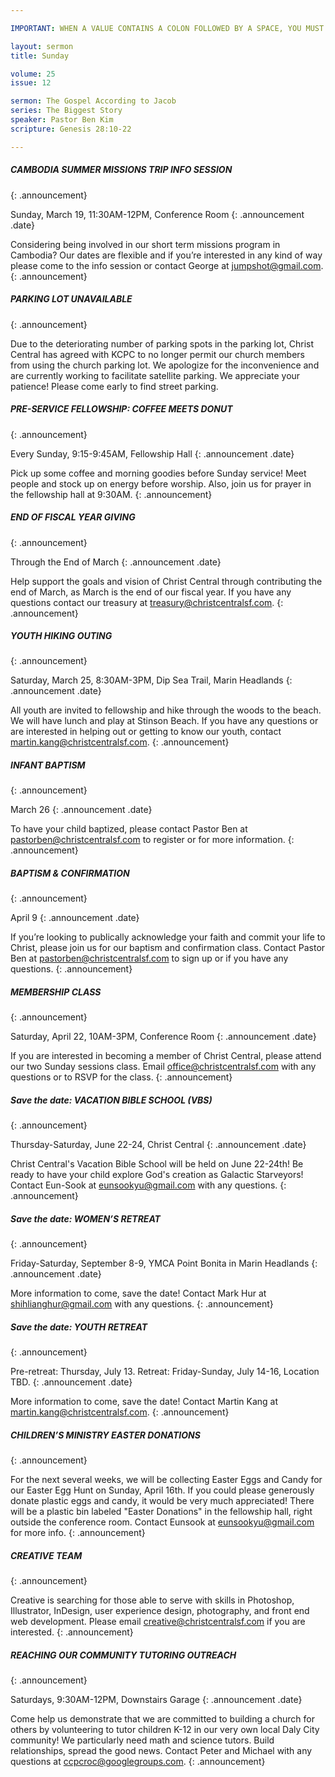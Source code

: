 ```yaml
---

IMPORTANT: WHEN A VALUE CONTAINS A COLON FOLLOWED BY A SPACE, YOU MUST USE &#58;

layout: sermon
title: Sunday

volume: 25
issue: 12

sermon: The Gospel According to Jacob
series: The Biggest Story
speaker: Pastor Ben Kim
scripture: Genesis 28:10-22

---
```


##### CAMBODIA SUMMER MISSIONS TRIP INFO SESSION
{: .announcement}

Sunday, March 19, 11:30AM-12PM, Conference Room
{: .announcement .date}

Considering being involved in our short term missions program in Cambodia? Our dates are flexible and if you’re interested in any kind of way please come to the info session or contact George at jumpshot@gmail.com.
{: .announcement}

##### PARKING LOT UNAVAILABLE
{: .announcement}

Due to the deteriorating number of parking spots in the parking lot, Christ Central has agreed with KCPC to no longer permit our church members from using the church parking lot. We apologize for the inconvenience and are currently working to facilitate satellite parking. We appreciate your patience! Please come early to find street parking. 

##### PRE-SERVICE FELLOWSHIP: COFFEE MEETS DONUT
{: .announcement}

Every Sunday, 9:15-9:45AM, Fellowship Hall
{: .announcement .date}

Pick up some coffee and morning goodies before Sunday service! Meet people and stock up on energy before worship. Also, join us for prayer in the fellowship hall at 9:30AM.
{: .announcement}

##### END OF FISCAL YEAR GIVING
{: .announcement}

Through the End of March
{: .announcement .date}

Help support the goals and vision of Christ Central through contributing the end of March, as March is the end of our fiscal year. If you have any questions contact our treasury at treasury@christcentralsf.com.
{: .announcement}

##### YOUTH HIKING OUTING
{: .announcement}

Saturday, March 25, 8:30AM-3PM, Dip Sea Trail, Marin Headlands
{: .announcement .date}

All youth are invited to fellowship and hike through the woods to the beach. We will have lunch and play at Stinson Beach. If you have any questions or are interested in helping out or getting to know our youth, contact martin.kang@christcentralsf.com.
 {: .announcement}

##### INFANT BAPTISM
{: .announcement}

March 26
{: .announcement .date}

To have your child baptized, please contact Pastor Ben at pastorben@christcentralsf.com to register or for more information.
{: .announcement}

##### BAPTISM & CONFIRMATION
{: .announcement}

April 9
{: .announcement .date}

If you’re looking to publically acknowledge your faith and commit your life to Christ, please join us for our baptism and confirmation class. Contact Pastor Ben at pastorben@christcentralsf.com to sign up or if you have any questions.
{: .announcement}

##### MEMBERSHIP CLASS
{: .announcement}

Saturday, April 22, 10AM-3PM, Conference Room
{: .announcement .date}

If you are interested in becoming a member of Christ Central, please attend our two Sunday sessions class. Email office@christcentralsf.com with any questions or to RSVP for the class.
{: .announcement}

##### Save the date: VACATION BIBLE SCHOOL (VBS)
{: .announcement}

Thursday-Saturday, June 22-24, Christ Central
{: .announcement .date}

Christ Central's Vacation Bible School will be held on June 22-24th!  Be ready to have your child explore God's creation as Galactic Starveyors! Contact Eun-Sook at eunsookyu@gmail.com with any questions.
{: .announcement}

##### Save the date: WOMEN’S RETREAT
{: .announcement}

Friday-Saturday, September 8-9, YMCA Point Bonita in Marin Headlands
{: .announcement .date}

More information to come, save the date! Contact Mark Hur at shihlianghur@gmail.com with any questions.
{: .announcement}

##### Save the date: YOUTH RETREAT
{: .announcement}

Pre-retreat: Thursday, July 13. Retreat: Friday-Sunday, July 14-16, Location TBD.
{: .announcement .date}

More information to come, save the date! Contact Martin Kang at martin.kang@christcentralsf.com.
{: .announcement}

##### CHILDREN’S MINISTRY EASTER DONATIONS
{: .announcement}

For the next several weeks, we will be collecting Easter Eggs and Candy for our Easter Egg Hunt on Sunday, April 16th. If you could please generously donate plastic eggs and candy, it would be very much appreciated!  There will be a plastic bin labeled "Easter Donations" in the fellowship hall, right outside the conference room. Contact Eunsook at eunsookyu@gmail.com for more info.
{: .announcement}

##### CREATIVE TEAM
{: .announcement}

Creative is searching for those able to serve with skills in Photoshop, Illustrator, InDesign, user experience design, photography, and front end web development. Please email creative@christcentralsf.com if you are interested.
{: .announcement}

##### REACHING OUR COMMUNITY TUTORING OUTREACH
{: .announcement}

Saturdays, 9:30AM-12PM, Downstairs Garage
{: .announcement .date}

Come help us demonstrate that we are committed to building a church for others by volunteering to tutor children K-12 in our very own local Daly City community! We particularly need math and science tutors. Build relationships, spread the good news. Contact Peter and Michael with any questions at ccpcroc@googlegroups.com.
{: .announcement}
